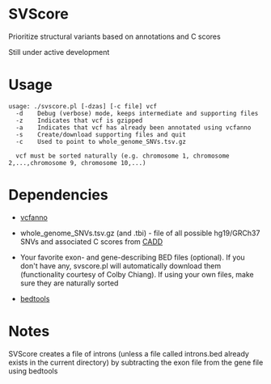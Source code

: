 # SVScore
Prioritize structural variants based on annotations and C scores

Still under active development

# Usage
```
usage: ./svscore.pl [-dzas] [-c file] vcf
  -d	Debug (verbose) mode, keeps intermediate and supporting files
  -z	Indicates that vcf is gzipped
  -a	Indicates that vcf has already been annotated using vcfanno
  -s	Create/download supporting files and quit
  -c	Used to point to whole_genome_SNVs.tsv.gz

  vcf must be sorted naturally (e.g. chromosome 1, chromosome 2,...,chromosome 9, chromosome 10,...)
```

# Dependencies
* [vcfanno](https://www.github.com/brentp/vcfanno)

* whole_genome_SNVs.tsv.gz (and .tbi) - file of all possible hg19/GRCh37 SNVs and associated C scores from [CADD](http://cadd.gs.washington.edu/download) 

* Your favorite exon- and gene-describing BED files (optional). If you don't have any, svscore.pl will automatically download them (functionality courtesy of Colby Chiang). If using your own files, make sure they are naturally sorted

* [bedtools](https://www.github.com/arq5x/bedtools)


# Notes
SVScore creates a file of introns (unless a file called introns.bed already exists in the current directory) by subtracting the exon file from the gene file using bedtools
